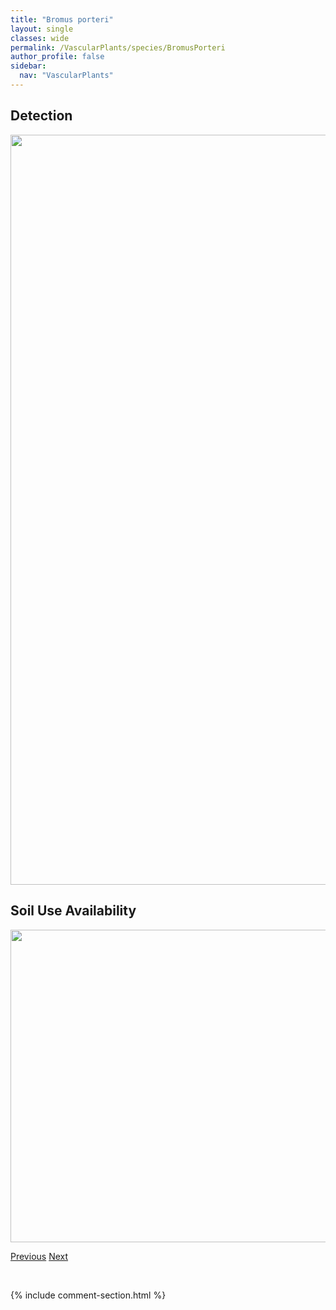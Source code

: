 ```yaml
---
title: "Bromus porteri"
layout: single
classes: wide
permalink: /VascularPlants/species/BromusPorteri
author_profile: false
sidebar:
  nav: "VascularPlants"
---
```


<h2>Detection</h2>

<a href="https://drive.google.com/uc?export=view&id=1oHn0okFzJa5McNw7tBtDAsXBdmupalbh">
<img src="https://drive.google.com/uc?export=view&id=1oHn0okFzJa5McNw7tBtDAsXBdmupalbh" height = "1200" width = "800">
</a>


<h2>Soil Use Availability</h2>

<a href="https://drive.google.com/uc?export=view&id=1QA03NtRucB-i5SiUajzHJSsLyniOw3XE">
<img src="https://drive.google.com/uc?export=view&id=1QA03NtRucB-i5SiUajzHJSsLyniOw3XE" height = "500" width = "1000">
</a>


<a href="/DevelopmentWebsite/VascularPlants/species/BromusLatiglumis" class="pagination--pager" title="Bromus latiglumis">Previous</a> <a href="/DevelopmentWebsite/VascularPlants/species/BromusPumpellianus" class="pagination--pager" title="Bromus pumpellianus">Next</a>

<p>&nbsp;</p>

{% include comment-section.html %}
